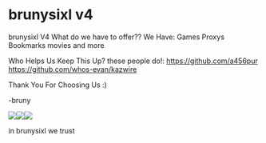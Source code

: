 # brunysixl v4
brunysixl V4
What do we have to offer??
We Have:
Games
Proxys
Bookmarks
movies
and more

Who Helps Us Keep This Up?
these people do!:
https://github.com/a456pur
https://github.com/whos-evan/kazwire

Thank You For Choosing Us :)

-bruny

  <img src="https://img.shields.io/github/repo-size/brunysixlovar900O/brunysixl?style=for-the-badge&labelColor=%23000000&color=%231c1c1c"><img src="https://img.shields.io/github/stars/brunysixlovar900O/brunysixl?style=for-the-badge&labelColor=%23000000&color=%231c1c1c"><img src="https://img.shields.io/github/forks/brunysixlovar900O/brunysixl?style=for-the-badge&labelColor=000000&color=1c1c1c">

in brunysixl we trust
